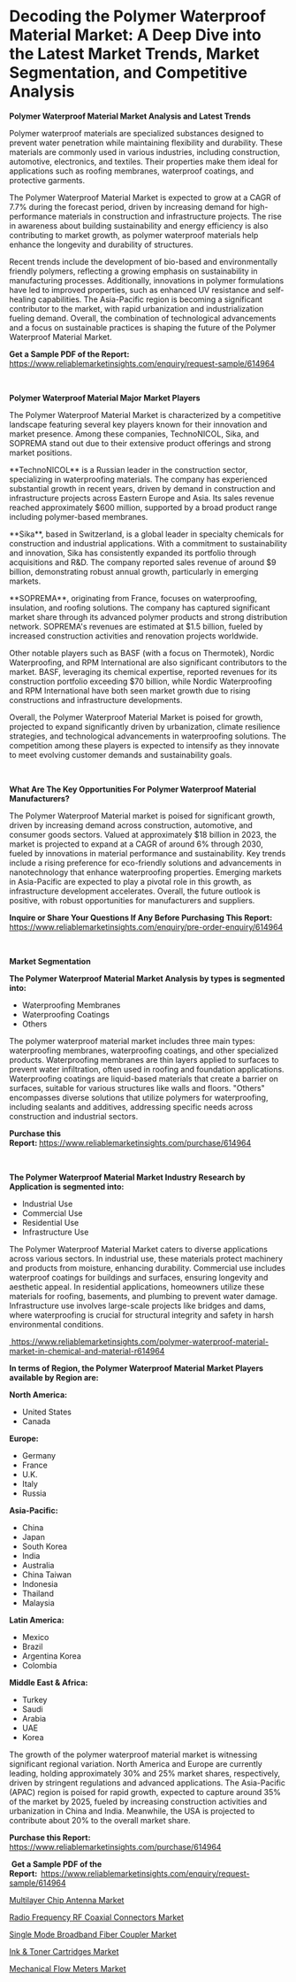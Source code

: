 <p><h1>Decoding the Polymer Waterproof Material Market: A Deep Dive into the Latest Market Trends, Market Segmentation, and Competitive Analysis</h1></p><p><strong>Polymer Waterproof Material Market Analysis and Latest Trends</strong></p>
<p><p>Polymer waterproof materials are specialized substances designed to prevent water penetration while maintaining flexibility and durability. These materials are commonly used in various industries, including construction, automotive, electronics, and textiles. Their properties make them ideal for applications such as roofing membranes, waterproof coatings, and protective garments. </p><p>The Polymer Waterproof Material Market is expected to grow at a CAGR of 7.7% during the forecast period, driven by increasing demand for high-performance materials in construction and infrastructure projects. The rise in awareness about building sustainability and energy efficiency is also contributing to market growth, as polymer waterproof materials help enhance the longevity and durability of structures. </p><p>Recent trends include the development of bio-based and environmentally friendly polymers, reflecting a growing emphasis on sustainability in manufacturing processes. Additionally, innovations in polymer formulations have led to improved properties, such as enhanced UV resistance and self-healing capabilities. The Asia-Pacific region is becoming a significant contributor to the market, with rapid urbanization and industrialization fueling demand. Overall, the combination of technological advancements and a focus on sustainable practices is shaping the future of the Polymer Waterproof Material Market.</p></p>
<p><strong>Get a Sample PDF of the Report:&nbsp;</strong> <a href="https://www.reliablemarketinsights.com/enquiry/request-sample/614964?utm_campaign=1337&utm_medium=2&utm_source=Github&utm_content=ia&utm_term=01102024&utm_id=polymer-waterproof-material">https://www.reliablemarketinsights.com/enquiry/request-sample/614964</a></p>
<p>&nbsp;</p>
<p><strong>Polymer Waterproof Material Major Market Players</strong></p>
<p><p>The Polymer Waterproof Material Market is characterized by a competitive landscape featuring several key players known for their innovation and market presence. Among these companies, TechnoNICOL, Sika, and SOPREMA stand out due to their extensive product offerings and strong market positions.</p><p>**TechnoNICOL** is a Russian leader in the construction sector, specializing in waterproofing materials. The company has experienced substantial growth in recent years, driven by demand in construction and infrastructure projects across Eastern Europe and Asia. Its sales revenue reached approximately $600 million, supported by a broad product range including polymer-based membranes.</p><p>**Sika**, based in Switzerland, is a global leader in specialty chemicals for construction and industrial applications. With a commitment to sustainability and innovation, Sika has consistently expanded its portfolio through acquisitions and R&D. The company reported sales revenue of around $9 billion, demonstrating robust annual growth, particularly in emerging markets.</p><p>**SOPREMA**, originating from France, focuses on waterproofing, insulation, and roofing solutions. The company has captured significant market share through its advanced polymer products and strong distribution network. SOPREMA's revenues are estimated at $1.5 billion, fueled by increased construction activities and renovation projects worldwide.</p><p>Other notable players such as BASF (with a focus on Thermotek), Nordic Waterproofing, and RPM International are also significant contributors to the market. BASF, leveraging its chemical expertise, reported revenues for its construction portfolio exceeding $70 billion, while Nordic Waterproofing and RPM International have both seen market growth due to rising constructions and infrastructure developments.</p><p>Overall, the Polymer Waterproof Material Market is poised for growth, projected to expand significantly driven by urbanization, climate resilience strategies, and technological advancements in waterproofing solutions. The competition among these players is expected to intensify as they innovate to meet evolving customer demands and sustainability goals.</p></p>
<p>&nbsp;</p>
<p><strong>What Are The Key Opportunities For Polymer Waterproof Material Manufacturers?</strong></p>
<p><p>The Polymer Waterproof Material market is poised for significant growth, driven by increasing demand across construction, automotive, and consumer goods sectors. Valued at approximately $18 billion in 2023, the market is projected to expand at a CAGR of around 6% through 2030, fueled by innovations in material performance and sustainability. Key trends include a rising preference for eco-friendly solutions and advancements in nanotechnology that enhance waterproofing properties. Emerging markets in Asia-Pacific are expected to play a pivotal role in this growth, as infrastructure development accelerates. Overall, the future outlook is positive, with robust opportunities for manufacturers and suppliers.</p></p>
<p><strong>Inquire or Share Your Questions If Any Before Purchasing This Report:</strong> <a href="https://www.reliablemarketinsights.com/enquiry/pre-order-enquiry/614964?utm_campaign=1337&utm_medium=2&utm_source=Github&utm_content=ia&utm_term=01102024&utm_id=polymer-waterproof-material">https://www.reliablemarketinsights.com/enquiry/pre-order-enquiry/614964</a></p>
<p>&nbsp;</p>
<p><strong>Market Segmentation</strong></p>
<p><strong>The Polymer Waterproof Material Market Analysis by types is segmented into:</strong></p>
<p><ul><li>Waterproofing Membranes</li><li>Waterproofing Coatings</li><li>Others</li></ul></p>
<p><p>The polymer waterproof material market includes three main types: waterproofing membranes, waterproofing coatings, and other specialized products. Waterproofing membranes are thin layers applied to surfaces to prevent water infiltration, often used in roofing and foundation applications. Waterproofing coatings are liquid-based materials that create a barrier on surfaces, suitable for various structures like walls and floors. "Others" encompasses diverse solutions that utilize polymers for waterproofing, including sealants and additives, addressing specific needs across construction and industrial sectors.</p></p>
<p><strong>Purchase this Report:&nbsp;</strong><a href="https://www.reliablemarketinsights.com/purchase/614964?utm_campaign=1337&utm_medium=2&utm_source=Github&utm_content=ia&utm_term=01102024&utm_id=polymer-waterproof-material">https://www.reliablemarketinsights.com/purchase/614964</a></p>
<p>&nbsp;</p>
<p><strong>The Polymer Waterproof Material Market Industry Research by Application is segmented into:</strong></p>
<p><ul><li>Industrial Use</li><li>Commercial Use</li><li>Residential Use</li><li>Infrastructure Use</li></ul></p>
<p><p>The Polymer Waterproof Material Market caters to diverse applications across various sectors. In industrial use, these materials protect machinery and products from moisture, enhancing durability. Commercial use includes waterproof coatings for buildings and surfaces, ensuring longevity and aesthetic appeal. In residential applications, homeowners utilize these materials for roofing, basements, and plumbing to prevent water damage. Infrastructure use involves large-scale projects like bridges and dams, where waterproofing is crucial for structural integrity and safety in harsh environmental conditions.</p></p>
<p><a href="https://www.reliablemarketinsights.com/polymer-waterproof-material-market-in-chemical-and-material-r614964?utm_campaign=1337&utm_medium=2&utm_source=Github&utm_content=ia&utm_term=01102024&utm_id=polymer-waterproof-material">&nbsp;https://www.reliablemarketinsights.com/polymer-waterproof-material-market-in-chemical-and-material-r614964</a></p>
<p><strong>In terms of Region, the Polymer Waterproof Material Market Players available by Region are:</strong></p>
<p>
    <p> <strong> North America: </strong>
        <ul>
            <li>United States</li>
            <li>Canada</li>
        </ul>
        </p> 
    <p> <strong> Europe: </strong>
        <ul>
            <li>Germany</li>
            <li>France</li>
            <li>U.K.</li>
            <li>Italy</li>
            <li>Russia</li>
        </ul>
        </p> 
    <p> <strong> Asia-Pacific: </strong>
        <ul>
            <li>China</li>
            <li>Japan</li>
            <li>South Korea</li>
            <li>India</li>
            <li>Australia</li>
            <li>China Taiwan</li>
            <li>Indonesia</li>
            <li>Thailand</li>
            <li>Malaysia</li>
        </ul>
        </p> 
    <p> <strong> Latin America: </strong>
        <ul>
            <li>Mexico</li>
            <li>Brazil</li>
            <li>Argentina Korea</li>
            <li>Colombia</li>
        </ul>
        </p> 
    <p> <strong> Middle East & Africa: </strong>
        <ul>
            <li>Turkey</li>
            <li>Saudi</li>
            <li>Arabia</li>
            <li>UAE</li>
            <li>Korea</li>
        </ul>
    </p>
    </p>
<p><p>The growth of the polymer waterproof material market is witnessing significant regional variation. North America and Europe are currently leading, holding approximately 30% and 25% market shares, respectively, driven by stringent regulations and advanced applications. The Asia-Pacific (APAC) region is poised for rapid growth, expected to capture around 35% of the market by 2025, fueled by increasing construction activities and urbanization in China and India. Meanwhile, the USA is projected to contribute about 20% to the overall market share.</p></p>
<p><strong>Purchase this Report: </strong><a href="https://www.reliablemarketinsights.com/purchase/614964?utm_campaign=1337&utm_medium=2&utm_source=Github&utm_content=ia&utm_term=01102024&utm_id=polymer-waterproof-material">https://www.reliablemarketinsights.com/purchase/614964</a></p>
<p>&nbsp;<strong>Get a Sample PDF of the Report:&nbsp;&nbsp;</strong><a href="https://www.reliablemarketinsights.com/enquiry/request-sample/614964?utm_campaign=1337&utm_medium=2&utm_source=Github&utm_content=ia&utm_term=01102024&utm_id=polymer-waterproof-material">https://www.reliablemarketinsights.com/enquiry/request-sample/614964</a></p>
<p><strong></strong></p>
<p><p><a href="https://www.linkedin.com/pulse/driving-market-forces-multilayer-chip-antenna-trends-future-qzruf?utm_campaign=1337&utm_medium=2&utm_source=Github&utm_content=ia&utm_term=01102024&utm_id=polymer-waterproof-material">Multilayer Chip Antenna Market</a></p><p><a href="https://issuu.com/reportprime-2/docs/radio-frequency-rf-coaxial-connecto_c3086f5f9ef4dd?utm_campaign=1337&utm_medium=2&utm_source=Github&utm_content=ia&utm_term=01102024&utm_id=polymer-waterproof-material">Radio Frequency RF Coaxial Connectors Market</a></p><p><a href="https://issuu.com/reportprime-2/docs/single-mode-broadband-fiber-coupler_f5d17414160c64?utm_campaign=1337&utm_medium=2&utm_source=Github&utm_content=ia&utm_term=01102024&utm_id=polymer-waterproof-material">Single Mode Broadband Fiber Coupler Market</a></p><p><a href="https://www.linkedin.com/pulse/how-regions-adapting-ink-toner-cartridges-market-global-trends-tnhlc?utm_campaign=1337&utm_medium=2&utm_source=Github&utm_content=ia&utm_term=01102024&utm_id=polymer-waterproof-material">Ink & Toner Cartridges Market</a></p><p><a href="https://www.linkedin.com/pulse/global-mechanical-flow-meters-market-share-growth-opportunities-g9fjf?utm_campaign=1337&utm_medium=2&utm_source=Github&utm_content=ia&utm_term=01102024&utm_id=polymer-waterproof-material">Mechanical Flow Meters Market</a></p></p>